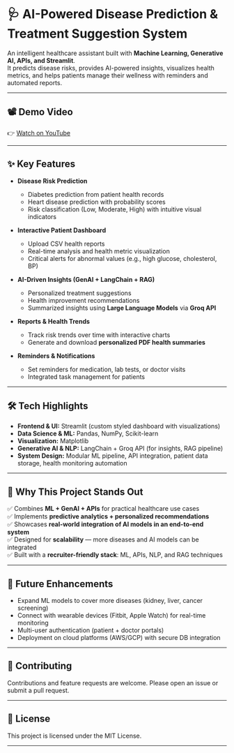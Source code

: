 # 🩺 AI-Powered Disease Prediction & Treatment Suggestion System  

An intelligent healthcare assistant built with **Machine Learning, Generative AI, APIs, and Streamlit**.  
It predicts disease risks, provides AI-powered insights, visualizes health metrics, and helps patients manage their wellness with reminders and automated reports.  

---

## 📽️ Demo Video  
👉 [Watch on YouTube](https://youtu.be/bUZ1O95hpHY)  

---

## ✨ Key Features  

- **Disease Risk Prediction**  
  - Diabetes prediction from patient health records  
  - Heart disease prediction with probability scores  
  - Risk classification (Low, Moderate, High) with intuitive visual indicators  

- **Interactive Patient Dashboard**  
  - Upload CSV health reports  
  - Real-time analysis and health metric visualization  
  - Critical alerts for abnormal values (e.g., high glucose, cholesterol, BP)  

- **AI-Driven Insights (GenAI + LangChain + RAG)**  
  - Personalized treatment suggestions  
  - Health improvement recommendations  
  - Summarized insights using **Large Language Models** via **Groq API**  

- **Reports & Health Trends**  
  - Track risk trends over time with interactive charts  
  - Generate and download **personalized PDF health summaries**  

- **Reminders & Notifications**  
  - Set reminders for medication, lab tests, or doctor visits  
  - Integrated task management for patients  

---

## 🛠️ Tech Highlights  

- **Frontend & UI:** Streamlit (custom styled dashboard with visualizations)  
- **Data Science & ML:** Pandas, NumPy, Scikit-learn  
- **Visualization:** Matplotlib  
- **Generative AI & NLP:** LangChain + Groq API (for insights, RAG pipeline)  
- **System Design:** Modular ML pipeline, API integration, patient data storage, health monitoring automation  

---

## 🚀 Why This Project Stands Out  

✅ Combines **ML + GenAI + APIs** for practical healthcare use cases  
✅ Implements **predictive analytics + personalized recommendations**  
✅ Showcases **real-world integration of AI models in an end-to-end system**  
✅ Designed for **scalability** — more diseases and AI models can be integrated  
✅ Built with a **recruiter-friendly stack**: ML, APIs, NLP, and RAG techniques  

---

## 📌 Future Enhancements  

- Expand ML models to cover more diseases (kidney, liver, cancer screening)  
- Connect with wearable devices (Fitbit, Apple Watch) for real-time monitoring  
- Multi-user authentication (patient + doctor portals)  
- Deployment on cloud platforms (AWS/GCP) with secure DB integration  

---

## 🤝 Contributing  

Contributions and feature requests are welcome. Please open an issue or submit a pull request.  

---

## 📝 License  

This project is licensed under the MIT License.  

---


